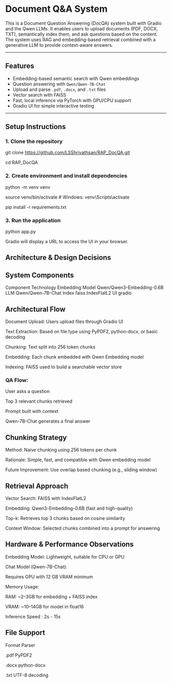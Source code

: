 # Document Q&A System

This is a Document Question Answering (DocQA) system built with Gradio and the Qwen LLMs. It enables users to upload documents (PDF, DOCX, TXT), semantically index them, and ask questions based on the content. The system uses RAG and embedding-based retrieval combined with a generative LLM to provide context-aware answers.

---

## Features

-  Embedding-based semantic search with Qwen embeddings  
-  Question answering with `Qwen/Qwen-7B-Chat`  
-  Upload and parse `.pdf`, `.docx`, and `.txt` files  
-  Vector search with FAISS  
-  Fast, local inference via PyTorch with GPU/CPU support  
-  Gradio UI for simple interactive testing  

---

## Setup Instructions

### 1. Clone the repository
git clone https://github.com/LSShrivathsan/RAP_DocQA.git

cd RAP_DocQA

### 2. Create environment and install dependencies
python -m venv venv

source venv/bin/activate     # Windows: venv\Scripts\activate

pip install -r requirements.txt

### 3. Run the application
python app.py

Gradio will display a URL to access the UI in your browser.

## Architecture & Design Decisions

## System Components
Component	        Technology
Embedding Model	  Qwen/Qwen3-Embedding-0.6B
LLM	              Qwen/Qwen-7B-Chat
Index	            faiss.IndexFlatL2
UI	              gradio

## Architectural Flow
Document Upload: Users upload files through Gradio UI

Text Extraction: Based on file type using PyPDF2, python-docx, or basic decoding

Chunking: Text split into 256 token chunks

Embedding: Each chunk embedded with Qwen Embedding model

Indexing: FAISS used to build a searchable vector store

### QA Flow:

User asks a question

Top 3 relevant chunks retrieved

Prompt built with context

Qwen-7B-Chat generates a final answer

## Chunking Strategy
Method: Naive chunking using 256 tokens per chunk

Rationale: Simple, fast, and compatible with Qwen embedding model

Future Improvement: Use overlap based chunking (e.g., sliding window)

## Retrieval Approach
Vector Search: FAISS with IndexFlatL2

Embedding: Qwen3-Embedding-0.6B (fast and high-quality)

Top-k: Retrieves top 3 chunks based on cosine similarity

Context Window: Selected chunks combined into a prompt for answering

## Hardware & Performance Observations
Embedding Model: Lightweight, suitable for CPU or GPU

Chat Model (Qwen-7B-Chat):

Requires GPU with 12 GB VRAM minimum 

Memory Usage:

RAM: ~2–3GB for embedding + FAISS index

VRAM: ~10–14GB for model in float16

Inference Speed : 2s - 15s  

## File Support
Format	Parser

.pdf	  PyPDF2

.docx	  python-docx

.txt	  UTF-8 decoding
